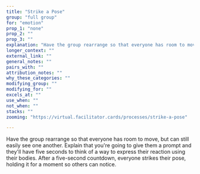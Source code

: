 ```yaml
---
title: "Strike a Pose"
group: "full group"
for: "emotion"
prop_1: "none"
prop_2: ""
prop_3: ""
explanation: "Have the group rearrange so that everyone has room to move, but can still easily see one another. Explain that you\'re going to give them a prompt and they\'ll have five seconds to think of a way to express their reaction using their bodies. After a five-second countdown, everyone strikes their pose, holding it for a moment so others can notice."
longer_context: ""
external_link: ""
general_notes: ""
pairs_with: ""
attribution_notes: ""
why_these_categories: ""
modifying_group: ""
modifying_for: ""
excels_at: ""
use_when: ""
not_when: ""
stacks: ""
zooming: "https://virtual.facilitator.cards/processes/strike-a-pose"

---
```


Have the group rearrange so that everyone has room to move, but can still easily see one another. Explain that you're going to give them a prompt and they'll have five seconds to think of a way to express their reaction using their bodies. After a five-second countdown, everyone strikes their pose, holding it for a moment so others can notice.
